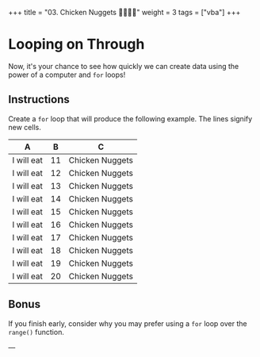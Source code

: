 +++
title = "03. Chicken Nuggets 👩‍🎓👨‍🎓"
weight = 3
tags = ["vba"] 
+++

# Looping on Through

Now, it's your chance to see how quickly we can create data using the power of a computer and `for` loops!

## Instructions

Create a `for` loop that will produce the following example. The lines signify new cells.

|  A | B  |  C |
|:---:|:---:|:---:|
| I will eat | 11 | Chicken Nuggets |
| I will eat | 12 | Chicken Nuggets |
| I will eat | 13 | Chicken Nuggets |
| I will eat | 14 | Chicken Nuggets |
| I will eat | 15 | Chicken Nuggets |
| I will eat | 16 | Chicken Nuggets |
| I will eat | 17 | Chicken Nuggets |
| I will eat | 18 | Chicken Nuggets |
| I will eat | 19 | Chicken Nuggets |
| I will eat | 20 | Chicken Nuggets |

## Bonus

If you finish early, consider why you may prefer using a `for` loop over the `range()` function.

—
